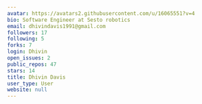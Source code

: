 ```yaml
---
avatar: https://avatars2.githubusercontent.com/u/16065551?v=4
bio: Software Engineer at Sesto robotics
email: dhivindavis1991@gmail.com
followers: 17
following: 5
forks: 7
login: Dhivin
open_issues: 2
public_repos: 47
stars: 14
title: Dhivin Davis
user_type: User
website: null
---
```

